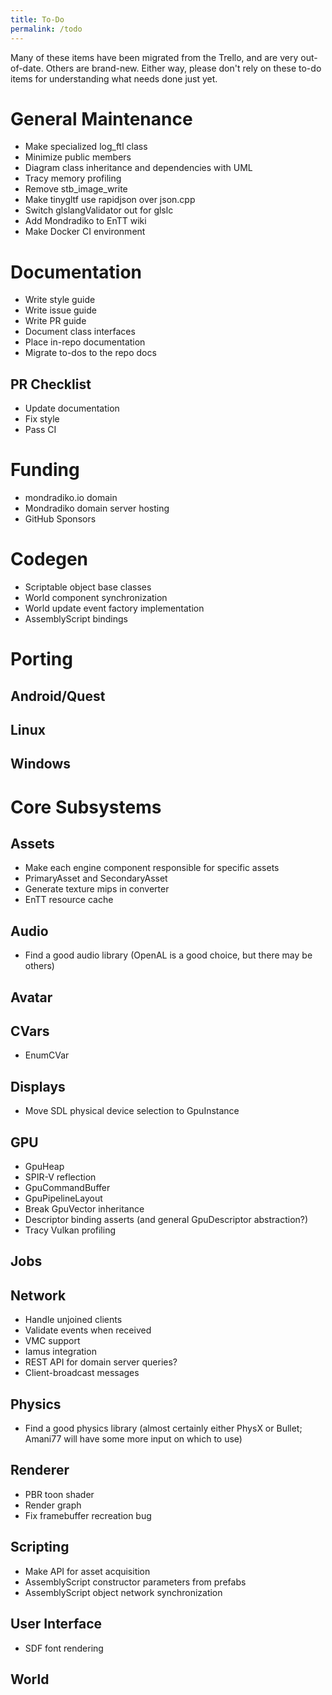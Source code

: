 ```yaml
---
title: To-Do
permalink: /todo
---
```


Many of these items have been migrated from the Trello, and are very
out-of-date. Others are brand-new. Either way, please don't rely on these to-do
items for understanding what needs done just yet.

# General Maintenance

- Make specialized log_ftl class
- Minimize public members
- Diagram class inheritance and dependencies with UML
- Tracy memory profiling
- Remove stb_image_write
- Make tinygltf use rapidjson over json.cpp
- Switch glslangValidator out for glslc
- Add Mondradiko to EnTT wiki
- Make Docker CI environment

# Documentation

- Write style guide
- Write issue guide
- Write PR guide
- Document class interfaces
- Place in-repo documentation
- Migrate to-dos to the repo docs

## PR Checklist

- Update documentation
- Fix style
- Pass CI

# Funding

- mondradiko.io domain
- Mondradiko domain server hosting
- GitHub Sponsors

# Codegen

- Scriptable object base classes
- World component synchronization
- World update event factory implementation
- AssemblyScript bindings

# Porting

## Android/Quest

## Linux

## Windows

# Core Subsystems

## Assets

- Make each engine component responsible for specific assets
- PrimaryAsset and SecondaryAsset
- Generate texture mips in converter
- EnTT resource cache

## Audio

- Find a good audio library (OpenAL is a good choice, but there may be others)

## Avatar

## CVars

- EnumCVar

## Displays

- Move SDL physical device selection to GpuInstance

## GPU

- GpuHeap
- SPIR-V reflection
- GpuCommandBuffer
- GpuPipelineLayout
- Break GpuVector inheritance
- Descriptor binding asserts (and general GpuDescriptor abstraction?)
- Tracy Vulkan profiling

## Jobs

## Network

- Handle unjoined clients
- Validate events when received
- VMC support
- Iamus integration
- REST API for domain server queries?
- Client-broadcast messages

## Physics

- Find a good physics library (almost certainly either PhysX or Bullet; Amani77 will have some more input on which to use)

## Renderer

- PBR toon shader
- Render graph
- Fix framebuffer recreation bug

## Scripting

- Make API for asset acquisition
- AssemblyScript constructor parameters from prefabs
- AssemblyScript object network synchronization

## User Interface

- SDF font rendering

## World
